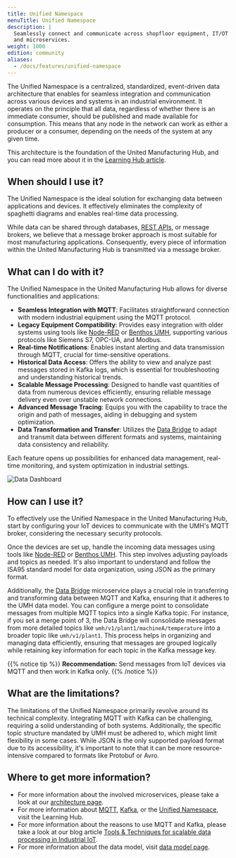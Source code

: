 ```yaml
---
title: Unified Namespace
menuTitle: Unified Namespace
description: |
  Seamlessly connect and communicate across shopfloor equipment, IT/OT systems,
  and microservices.
weight: 1000
edition: community
aliases:
  - /docs/features/unified-namespace
---
```


The Unified Namespace is a centralized, standardized, event-driven data
architecture that enables for seamless integration and communication across
various devices and systems in an industrial environment. It operates on the
principle that all data, regardless of whether there is an immediate consumer,
should be published and made available for consumption. This means that any
node in the network can work as either a producer or a consumer, depending on
the needs of the system at any given time.

This architecture is the foundation of the United Manufacturing Hub, and you
can read more about it in the [Learning Hub article](https://learn.umh.app/lesson/introduction-into-it-ot-unified-namespace/).

## When should I use it?

The Unified Namespace is the ideal solution for exchanging data between
applications and devices. It effectively eliminates the complexity of spaghetti
diagrams and enables real-time data processing.

While data can be shared through databases,
[REST APIs](https://learn.umh.app/lesson/introduction-into-it-ot-https-rest/),
or message brokers, we believe that a message broker approach is most suitable
for most manufacturing applications. Consequently, every piece of information
within the United Manufacturing Hub is transmitted via a message broker.

## What can I do with it?

The Unified Namespace in the United Manufacturing Hub allows for diverse functionalities and applications:

- **Seamless Integration with MQTT**: Facilitates straightforward connection
  with modern industrial equipment using the MQTT protocol.
- **Legacy Equipment Compatibility**: Provides easy integration with older
  systems using tools like [Node-RED](/docs/architecture/data-infrastructure/unified-namespace/node-red/)
  or [Benthos UMH](/docs/features/connectivity/benthos-umh/),
  supporting various protocols like Siemens S7, OPC-UA, and Modbus.
- **Real-time Notifications**: Enables instant alerting and data transmission
  through MQTT, crucial for time-sensitive operations.
- **Historical Data Access**: Offers the ability to view and analyze past
  messages stored in Kafka logs, which is essential for troubleshooting and
  understanding historical trends.
- **Scalable Message Processing**: Designed to handle vast quantities of data
  from numerous devices efficiently, ensuring reliable message delivery even
  over unstable network connections.
- **Advanced Message Tracing**: Equips you with the capability to trace the
  origin and path of messages, aiding in debugging and system optimization.
- **Data Transformation and Transfer**: Utilizes the
  [Data Bridge](/docs/architecture/data-infrastructure/unified-namespace/data-bridge/)
  to adapt and transmit data between different formats and systems, maintaining
  data consistency and reliability.

Each feature opens up possibilities for enhanced data management, real-time
monitoring, and system optimization in industrial settings.

![Data Dashboard](/images/features/unified-namespace/dataDashboardMC.png?width=80%)

## How can I use it?

To effectively use the Unified Namespace in the United Manufacturing Hub, start
by configuring your IoT devices to communicate with the UMH's MQTT broker,
considering the necessary security protocols.

Once the devices are set up, handle the incoming data messages using tools like
[Node-RED](/docs/architecture/data-infrastructure/unified-namespace/node-red/)
or [Benthos UMH](/docs/features/connectivity/benthos-umh/). This step involves
adjusting payloads and topics as needed. It's also important to understand and
follow the ISA95 standard model for data organization, using JSON as the
primary format.

Additionally, the [Data Bridge](/docs/architecture/data-infrastructure/unified-namespace/data-bridge/)
microservice plays a crucial role in transferring and transforming data between
MQTT and Kafka, ensuring that it adheres to the UMH data model. You can
configure a merge point to consolidate messages from multiple MQTT topics into
a single Kafka topic. For instance, if you set a merge point of 3, the Data
Bridge will consolidate messages from more detailed topics like
`umh/v1/plant1/machineA/temperature` into a broader topic like `umh/v1/plant1`.
This process helps in organizing and managing data efficiently, ensuring that
messages are grouped logically while retaining key information for each topic
in the Kafka message key.

{{% notice tip %}}
**Recommendation:** Send messages from IoT devices via MQTT and then work in
Kafka only.
{{% /notice %}}

## What are the limitations?

The limitations of the Unified Namespace primarily revolve around its technical
complexity. Integrating MQTT with Kafka can be challenging, requiring a solid
understanding of both systems. Additionally, the specific topic structure
mandated by UMH must be adhered to, which might limit flexibility in some
cases. While JSON is the only supported payload format due to its
accessibility, it's important to note that it can be more resource-intensive
compared to formats like Protobuf or Avro.

## Where to get more information?

- For more information about the involved microservices, please take a look at
  our [architecture page](/docs/architecture/).
- For more information about [MQTT](https://learn.umh.app/lesson/introduction-into-it-ot-mqtt/),
[Kafka](https://learn.umh.app/lesson/introduction-into-it-ot-kafka/),
  or the [Unified Namespace](https://learn.umh.app/lesson/introduction-into-it-ot-unified-namespace/),
  visit the Learning Hub.
- For more information about the reasons to use MQTT and Kafka, please take a
  look at our blog article [Tools & Techniques for scalable data processing in Industrial IoT](https://learn.umh.app/blog/tools-techniques-for-scalable-data-processing-in-industrial-iot/).
- For more information about the data model, visit [data model page](/docs/datamodel/).
